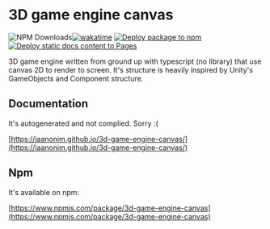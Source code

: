 # 3D game engine canvas
![NPM Downloads](https://img.shields.io/npm/dt/3d-game-engine-canvas)[![wakatime](https://wakatime.com/badge/github/jaanonim/3d-game-engine-canvas.svg)](https://wakatime.com/badge/github/jaanonim/3d-game-engine-canvas) [![Deploy package to npm](https://github.com/jaanonim/3d-game-engine-canvas/actions/workflows/deploy-npm.yaml/badge.svg)](https://github.com/jaanonim/3d-game-engine-canvas/actions/workflows/deploy-npm.yaml) [![Deploy static docs content to Pages](https://github.com/jaanonim/3d-game-engine-canvas/actions/workflows/deploy-doc.yaml/badge.svg)](https://github.com/jaanonim/3d-game-engine-canvas/actions/workflows/deploy-doc.yaml)

3D game engine written from ground up with typescript (no library) that use canvas 2D to render to screen. It's structure is heavily inspired by Unity's GameObjects and Component structure.

## Documentation

It's autogenerated and not complied. Sorry :(

[https://jaanonim.github.io/3d-game-engine-canvas/](https://jaanonim.github.io/3d-game-engine-canvas/)

## Npm

It's available on npm:

[https://www.npmjs.com/package/3d-game-engine-canvas](https://www.npmjs.com/package/3d-game-engine-canvas)
